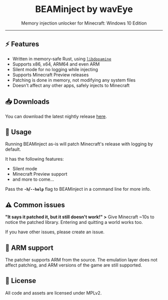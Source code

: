 <div align=center>
    <h1>BEAMinject by wavEye</h1>Memory injection unlocker for Minecraft: Windows 10 Edition</p>
</div>

-----

## :zap: Features
- Written in memory-safe Rust, using [`libdopamine`](https://github.com/wavEye-Project/libdopamine)
- Supports x86, x64, ARM64 and even ARM
- Silent mode for no logging while injecting
- Supports Minecraft Preview releases
- Patching is done in memory, not modifying any system files
- Doesn't affect any other apps, safely injects to Minecraft

## :inbox_tray: Downloads
You can download the latest nightly release [here](https://nightly.link/wavEye-Project/BEAMinject/workflows/build/main/BEAMinject.zip).

## :wrench: Usage
Running BEAMinject as-is will patch Minecraft's release with logging by default.

It has the following features:
- Silent mode
- Minecraft Preview support
- and more to come...

Pass the **`-h`/`--help`** flag to BEAMinject in a command line for more info.

## :warning: Common issues
**"It says it patched it, but it still doesn't work!" >** Give Minecraft ~10s to notice the patched library. Entering and quitting a world works too.

If you have other issues, please create an issue.

## :test_tube: ARM support
The patcher supports ARM from the source. The emulation layer does not affect patching, and ARM versions of the game are still supported.

## :page_with_curl: License
All code and assets are licensed under MPLv2.
